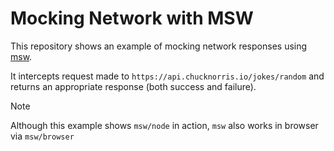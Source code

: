 # Mocking Network with MSW

This repository shows an example of mocking network responses using [msw](https://mswjs.io/).

It intercepts request made to `https://api.chucknorris.io/jokes/random` and returns an appropriate response (both success and failure).

> [!NOTE]
> Although this example shows `msw/node` in action, `msw` also works in browser via `msw/browser`